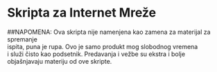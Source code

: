 # Skripta za Internet Mreže
##NAPOMENA:
Ova skripta nije namenjena kao zamena za materijal za spremanje  
ispita, puna je rupa. Ovo je samo produkt mog slobodnog vremena  
i služi čisto kao podsetnik. Predavanja i vežbe su ekstra i bolje  
objašnjavaju materiju od ove skripte.  
